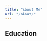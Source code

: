 ```yaml
---
title: "About Me"
url: "/about/"
---
```


## Education


<!-- {{< figure src="/about/nyu.png#floatleft" alt="nyu logo" width="100">}}

{{< figure src="/about/cusat.png#floatright" alt="cusat logo" width="100">}} -->